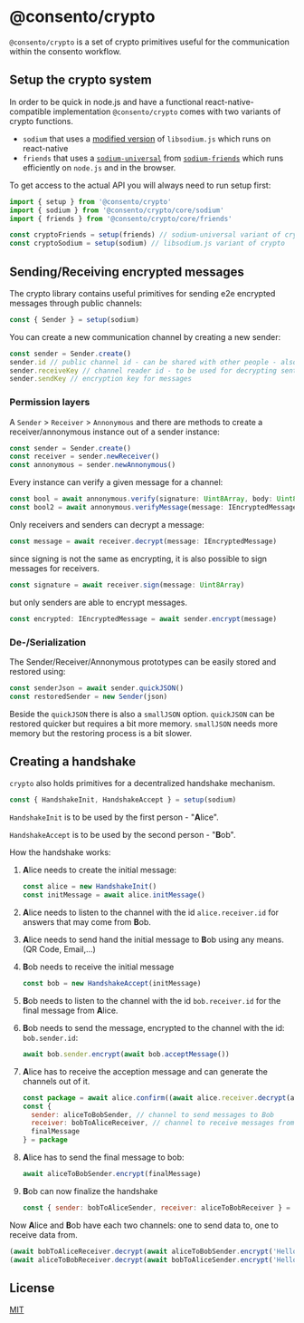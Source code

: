 # @consento/crypto

`@consento/crypto` is a set of crypto primitives useful for the communication within the
consento workflow.

## Setup the crypto system

In order to be quick in node.js and have a functional react-native-compatible implementation
`@consento/crypto` comes with two variants of crypto functions.

- `sodium` that uses a [modified version](https://github.com/consento-org/libsodium.js) of `libsodium.js` which runs on react-native
- `friends` that uses a [`sodium-universal`](https://github.com/sodium-friends/sodium-universal) from [`sodium-friends`](https://github.com/sodium-friends) which runs efficiently on `node.js` and in the browser.

To get access to the actual API you will always need to run setup first:

```javascript
import { setup } from '@consento/crypto'
import { sodium } from '@consento/crypto/core/sodium'
import { friends } from '@consento/crypto/core/friends'

const cryptoFriends = setup(friends) // sodium-universal variant of crypto
const cryptoSodium = setup(sodium) // libsodium.js variant of crypto
```

## Sending/Receiving encrypted messages

The crypto library contains useful primitives for sending e2e encrypted
messages through public channels:


```javascript
const { Sender } = setup(sodium)
```

You can create a new communication channel by creating a new sender:

```javascript
const sender = Sender.create()
sender.id // public channel id - can be shared with other people - also used to verify if a message was properly sent.
sender.receiveKey // channel reader id - to be used for decrypting sent messages
sender.sendKey // encryption key for messages
```

### Permission layers

A `Sender` &gt; `Receiver` &gt; `Annonymous` and there are methods to create a receiver/annonymous
instance out of a sender instance:

```javascript
const sender = Sender.create()
const receiver = sender.newReceiver()
const annonymous = sender.newAnnonymous()
```

Every instance can verify a given message for a channel:

```javascript
const bool = await annonymous.verify(signature: Uint8Array, body: Uint8Array)
const bool2 = await annonymous.verifyMessage(message: IEncryptedMessage)
```

Only receivers and senders can decrypt a message:

```javascript
const message = await receiver.decrypt(message: IEncryptedMessage)
```

since signing is not the same as encrypting, it is also possible to sign messages for receivers.

```javascript
const signature = await receiver.sign(message: Uint8Array)
```

but only senders are able to encrypt messages.

```javascript
const encrypted: IEncryptedMessage = await sender.encrypt(message)
```

### De-/Serialization

The Sender/Receiver/Annonymous prototypes can be easily stored and restored using:

```javascript
const senderJson = await sender.quickJSON()
const restoredSender = new Sender(json)
```

Beside the `quickJSON` there is also a `smallJSON` option. `quickJSON` can be
restored quicker but requires a bit more memory. `smallJSON` needs more memory but
the restoring process is a bit slower.

## Creating a handshake

`crypto` also holds primitives for a decentralized handshake mechanism.

```javascript
const { HandshakeInit, HandshakeAccept } = setup(sodium)
```

`HandshakeInit` is to be used by the first person - "**A**lice".

`HandshakeAccept` is to be used by the second person - "**B**ob".

How the handshake works:

1. **A**lice needs to create the initial message:

    ```javascript
    const alice = new HandshakeInit()
    const initMessage = await alice.initMessage()
    ```

2. **A**lice needs to listen to the channel with the id `alice.receiver.id` for answers that may come from **B**ob.
3. **A**lice needs to send hand the initial message to **B**ob using any means. (QR Code, Email,...)
4. **B**ob needs to receive the initial message

    ```javascript
    const bob = new HandshakeAccept(initMessage)
    ```

5. **B**ob needs to listen to the channel with the id `bob.receiver.id` for the final message from **A**lice.
6. **B**ob needs to send the message, encrypted to the channel with the id: `bob.sender.id`:

    ```javascript
    await bob.sender.encrypt(await bob.acceptMessage())
    ```

7. **A**lice has to receive the acception message and can generate the channels out of it.

    ```javascript
    const package = await alice.confirm((await alice.receiver.decrypt(acceptMessage)).body)
    const {
      sender: aliceToBobSender, // channel to send messages to Bob
      receiver: bobToAliceReceiver, // channel to receive messages from Bob
      finalMessage
    } = package
    ```

8. **A**lice has to send the final message to bob:

    ```javascript
    await aliceToBobSender.encrypt(finalMessage)
    ```

9. **B**ob can now finalize the handshake

    ```javascript
    const { sender: bobToAliceSender, receiver: aliceToBobReceiver } = await bob.finalize(finalMessage)
    ```

Now **A**lice and **B**ob have each two channels: one to send data to, one to receive data from.

```javascript
(await bobToAliceReceiver.decrypt(await aliceToBobSender.encrypt('Hello Bob!')).body // Hello Bob!
(await aliceToBobReceiver.decrypt(await bobToAliceSender.encrypt('Hello Alice!'))).body // Hello Alice!
```

## License

[MIT](./LICENSE)
